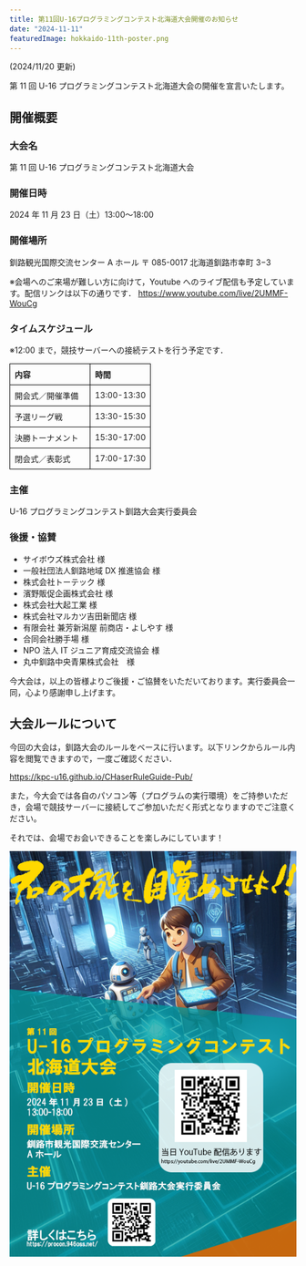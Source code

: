 ```yaml
---
title: 第11回U-16プログラミングコンテスト北海道大会開催のお知らせ
date: "2024-11-11"
featuredImage: hokkaido-11th-poster.png
---
```


(2024/11/20 更新)

第 11 回 U-16 プログラミングコンテスト北海道大会の開催を宣言いたします。

## 開催概要

### 大会名

第 11 回 U-16 プログラミングコンテスト北海道大会

### 開催日時

2024 年 11 月 23 日（土）13:00〜18:00

### 開催場所

釧路観光国際交流センター A ホール
〒 085-0017 北海道釧路市幸町 3−3

※会場へのご来場が難しい方に向けて，Youtube へのライブ配信も予定しています。配信リンクは以下の通りです．
https://www.youtube.com/live/2UMMF-WouCg

### タイムスケジュール

※12:00 まで，競技サーバーへの接続テストを行う予定です．

<style>
    table {
        border-collapse: collapse;
    }
    td {
        padding: 8px;
        text-align: left;
        border: 1px solid black;
    }
    td:first-child {
        padding-right: 20px; /* 列間のスペースを調整 */
    }
</style>
<table>
    <tr>
        <td><b>内容</b></td>
        <td><b>時間</b></td>
    </tr>
    <tr>
        <td>開会式／開催準備</td>
        <td>13:00-13:30</td>
    </tr>
    <tr>
        <td>予選リーグ戦</td>
        <td>13:30-15:30</td>
    </tr>
    <tr>
        <td>決勝トーナメント</td>
        <td>15:30-17:00</td>
    </tr>
    <tr>
        <td>閉会式／表彰式</td>
        <td>17:00-17:30</td>
    </tr>
</table>

### 主催

U-16 プログラミングコンテスト釧路大会実行委員会

### 後援・協賛

- サイボウズ株式会社 様
- 一般社団法人釧路地域 DX 推進協会 様
- 株式会社トーテック 様
- 濱野販促企画株式会社 様
- 株式会社大起工業 様
- 株式会社マルカツ吉田新聞店 様
- 有限会社 兼芳新潟屋 前商店・よしやす 様
- 合同会社勝手場 様
- NPO 法人 IT ジュニア育成交流協会 様
- 丸中釧路中央青果株式会社　様

今大会は，以上の皆様よりご後援・ご協賛をいただいております。実行委員会一同，心より感謝申し上げます。

## 大会ルールについて

今回の大会は，釧路大会のルールをベースに行います。以下リンクからルール内容を閲覧できますので，一度ご確認ください．

https://kpc-u16.github.io/CHaserRuleGuide-Pub/

また，今大会では各自のパソコン等（プログラムの実行環境）をご持参いただき，会場で競技サーバーに接続してご参加いただく形式となりますのでご注意ください。

それでは、会場でお会いできることを楽しみにしています！

![第11回U-16プロコン北海道大会のポスター](./hokkaido-11th-poster.png)
